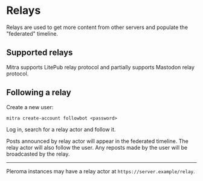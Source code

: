 # Relays

Relays are used to get more content from other servers and populate the "federated" timeline.

## Supported relays

Mitra supports LitePub relay protocol and partially supports Mastodon relay protocol.

## Following a relay

Create a new user:

```
mitra create-account followbot <password>
```

Log in, search for a relay actor and follow it.

Posts announced by relay actor will appear in the federated timeline. The relay actor will also follow the user. Any reposts made by the user will be broadcasted by the relay.

---

Pleroma instances may have a relay actor at `https://server.example/relay`.
